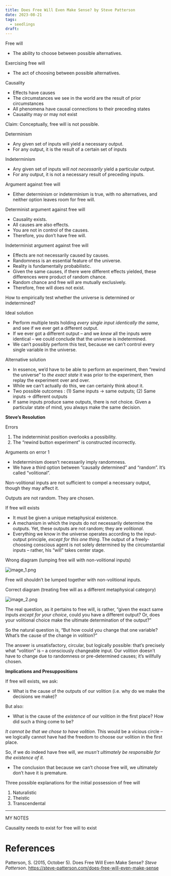 ```yaml
---
title: Does Free Will Even Make Sense? by Steve Patterson
date: 2023-08-21
tags:
  - seedlings
draft:
---
```

Free will

- The ability to choose between possible alternatives.

Exercising free will

- The act of choosing between possible alternatives.

Causality

- Effects have causes
- The circumstances we see in the world are the result of prior circumstances
- All phenomena have causal connections to their preceding states
- Causality may or may not exist

Claim: Conceptually, free will is not possible.

Determinism

- Any given set of inputs will yield a necessary output.
- For any output, it is the result of a certain set of inputs

Indeterminism

- Any given set of inputs will *not necessarily* yield a particular output.
- For any output, it is not a necessary result of preceding inputs.

Argument against free will

- Either determinism or indeterminism is true, with no alternatives, and neither option leaves room for free will.

Determinist argument against free will

- Causality exists.
- All causes are also effects.
- You are not in control of the causes.
- Therefore, you don’t have free will.

Indeterminist argument against free will

- Effects are not necessarily caused by causes.
- Randomness is an essential feature of the universe.
- Reality is fundamentally probabilistic.
- Given the same causes, if there were different effects yielded, these differences were product of random chance.
- Random chance and free will are mutually exclusively.
- Therefore, free will does not exist.

How to empirically test whether the universe is determined or indetermined?

Ideal solution

- Perform multiple tests holding *every single input identically the same*, and see if we ever get a different output.
- If we ever got a different output – and we *knew* all the inputs were identical – we could conclude that the universe is indetermined.
- We can’t possibly perform this test, because we can’t control every single variable in the universe.

Alternative solution

- In essence, we’d have to be able to perform an experiment, then “rewind the universe” to *the exact state* it was prior to the experiment, then replay the experiment over and over.
- While we can’t actually do this, we can certainly think about it.
- Two possible outcomes : (1) Same inputs -> same outputs; (2) Same inputs -> different outputs
- If same inputs produce same outputs, there is not choice. Given a particular state of mind, you always make the same decision.

**Steve’s Resolution**

Errors

1. The indeterminist position overlooks a possibility.
2. The “rewind button experiment” is constructed incorrectly.

Arguments on error 1

- Indeterminism doesn’t necessarily imply randomness.
- We have a third option between “causally determined” and “random”. It’s called “volitional”.

Non-volitional inputs are not sufficient to compel a necessary output, though they may affect it.

Outputs are not random. They are chosen.

If free will exists

- It must be given a unique metaphysical existence.
- A mechanism in which the inputs do not necessarily determine the outputs. Yet, these outputs are not random; they are *volitional*.
- Everything we know in the universe operates according to the input-output principle, *except for this one thing*. The output of a freely-choosing conscious agent is not solely determined by the circumstantial inputs – rather, his “will” takes center stage.

Wrong diagram (lumping free will with non-volitional inputs)

![image_1.png](https://res.craft.do/user/full/63534923-d6b9-bddc-93d1-c854ccf112a8/doc/C094A838-B93E-4D66-A194-B3A7DF85CC4A/445283D6-1B6D-4FCA-98D3-249D61F139DD_2/image_1.png)

Free will shouldn’t be lumped together with non-volitional inputs.

Correct diagram (treating free will as a different metaphysical category)

![image_2.png](https://res.craft.do/user/full/63534923-d6b9-bddc-93d1-c854ccf112a8/doc/C094A838-B93E-4D66-A194-B3A7DF85CC4A/5FD55573-F888-462D-ABCE-A8A6B66B860B_2/image_2.png)

The real question, as it pertains to free will, is rather, “given the exact same inputs *except for your choice*, could you have a different output? Or, does your volitional choice make the ultimate determination of the output?”

So the natural question is, “But how could you change that one variable? What’s the cause of the change in volition?”

The answer is unsatisfactory, circular, but logically possible: that’s precisely what “volition” is – a consciously changeable input. Our volition doesn’t have to change due to randomness or pre-determined causes; it’s willfully chosen.

**Implications and Presuppositions**

If free will exists, we ask:

- What is the cause of the outputs of our volition (i.e. why do we make the decisions we make)?

But also:

- What is the cause of the *existence* of our volition in the first place? How did such a thing come to be?

*It cannot be that we chose to have volition*. This would be a vicious circle – we logically cannot have had the freedom to choose our volition in the first place.

So, if we do indeed have free will, *we musn’t ultimately be responsible for the existence of it.*

- The conclusion that because we can’t choose free will, we ultimately don’t have it is premature.

Three possible explanations for the initial possession of free will

1. Naturalistic
2. Theistic
3. Transcendental

---

MY NOTES

Causality needs to exist for free will to exist

# References

Patterson, S. (2015, October 5). Does Free Will Even Make Sense? _Steve Patterson_. https://steve-patterson.com/does-free-will-even-make-sense